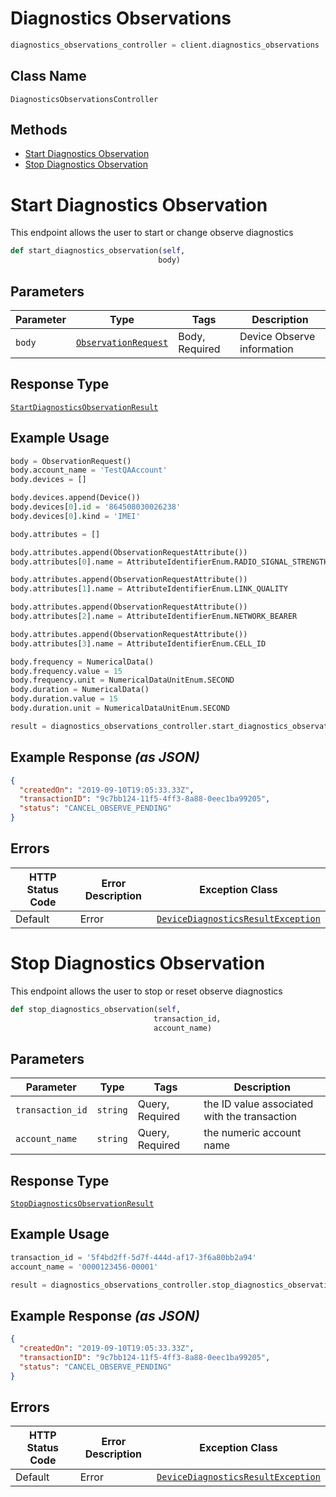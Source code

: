 # Diagnostics Observations

```python
diagnostics_observations_controller = client.diagnostics_observations
```

## Class Name

`DiagnosticsObservationsController`

## Methods

* [Start Diagnostics Observation](../../doc/controllers/diagnostics-observations.md#start-diagnostics-observation)
* [Stop Diagnostics Observation](../../doc/controllers/diagnostics-observations.md#stop-diagnostics-observation)


# Start Diagnostics Observation

This endpoint allows the user to start or change observe diagnostics

```python
def start_diagnostics_observation(self,
                                 body)
```

## Parameters

| Parameter | Type | Tags | Description |
|  --- | --- | --- | --- |
| `body` | [`ObservationRequest`](../../doc/models/observation-request.md) | Body, Required | Device Observe information |

## Response Type

[`StartDiagnosticsObservationResult`](../../doc/models/start-diagnostics-observation-result.md)

## Example Usage

```python
body = ObservationRequest()
body.account_name = 'TestQAAccount'
body.devices = []

body.devices.append(Device())
body.devices[0].id = '864508030026238'
body.devices[0].kind = 'IMEI'

body.attributes = []

body.attributes.append(ObservationRequestAttribute())
body.attributes[0].name = AttributeIdentifierEnum.RADIO_SIGNAL_STRENGTH

body.attributes.append(ObservationRequestAttribute())
body.attributes[1].name = AttributeIdentifierEnum.LINK_QUALITY

body.attributes.append(ObservationRequestAttribute())
body.attributes[2].name = AttributeIdentifierEnum.NETWORK_BEARER

body.attributes.append(ObservationRequestAttribute())
body.attributes[3].name = AttributeIdentifierEnum.CELL_ID

body.frequency = NumericalData()
body.frequency.value = 15
body.frequency.unit = NumericalDataUnitEnum.SECOND
body.duration = NumericalData()
body.duration.value = 15
body.duration.unit = NumericalDataUnitEnum.SECOND

result = diagnostics_observations_controller.start_diagnostics_observation(body)
```

## Example Response *(as JSON)*

```json
{
  "createdOn": "2019-09-10T19:05:33.33Z",
  "transactionID": "9c7bb124-11f5-4ff3-8a88-0eec1ba99205",
  "status": "CANCEL_OBSERVE_PENDING"
}
```

## Errors

| HTTP Status Code | Error Description | Exception Class |
|  --- | --- | --- |
| Default | Error | [`DeviceDiagnosticsResultException`](../../doc/models/device-diagnostics-result-exception.md) |


# Stop Diagnostics Observation

This endpoint allows the user to stop or reset observe diagnostics

```python
def stop_diagnostics_observation(self,
                                transaction_id,
                                account_name)
```

## Parameters

| Parameter | Type | Tags | Description |
|  --- | --- | --- | --- |
| `transaction_id` | `string` | Query, Required | the ID value associated with the transaction |
| `account_name` | `string` | Query, Required | the numeric account name |

## Response Type

[`StopDiagnosticsObservationResult`](../../doc/models/stop-diagnostics-observation-result.md)

## Example Usage

```python
transaction_id = '5f4bd2ff-5d7f-444d-af17-3f6a80bb2a94'
account_name = '0000123456-00001'

result = diagnostics_observations_controller.stop_diagnostics_observation(transaction_id, account_name)
```

## Example Response *(as JSON)*

```json
{
  "createdOn": "2019-09-10T19:05:33.33Z",
  "transactionID": "9c7bb124-11f5-4ff3-8a88-0eec1ba99205",
  "status": "CANCEL_OBSERVE_PENDING"
}
```

## Errors

| HTTP Status Code | Error Description | Exception Class |
|  --- | --- | --- |
| Default | Error | [`DeviceDiagnosticsResultException`](../../doc/models/device-diagnostics-result-exception.md) |

